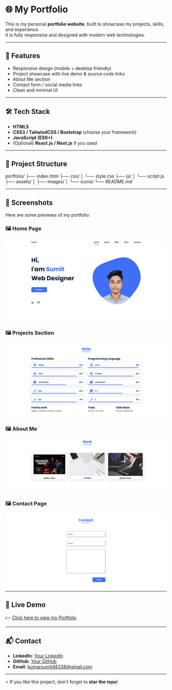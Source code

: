 # 🌐 My Portfolio

This is my personal **portfolio website**, built to showcase my projects, skills, and experience.  
It is fully responsive and designed with modern web technologies.

---

## 🚀 Features
- Responsive design (mobile + desktop friendly)
- Project showcase with live demo & source code links
- About Me section
- Contact form / social media links
- Clean and minimal UI

---

## 🛠️ Tech Stack
- **HTML5**
- **CSS3 / TailwindCSS / Bootstrap** (choose your framework)
- **JavaScript (ES6+)**
- (Optional) **React.js / Next.js** if you used

---

## 📂 Project Structure
portfolio/
├── index.html
├── css/
│ └── style.css
├── js/
│ └── script.js
├── assets/
│ ├── images/
│ └── icons/
└── README.md


---

## 📸 Screenshots

Here are some previews of my portfolio:

### 🖼️ Home Page  
![Home](assets/img/Screenshot1.png)

### 🖼️ Projects Section  
![Projects](assets/img/Screenshot2.png)

### 🖼️ About Me  
![About](assets/img/Screenshot3.png)

### 🖼️ Contact Page  
![Contact](assets/img/Screenshot4.png)

---

## 🔗 Live Demo
👉 [Click here to view my Portfolio](https://isuumitt.github.io/Sumit-portfolio/)  

---

## 📬 Contact
- **LinkedIn:** [Your LinkedIn](https://www.instagram.com/isuumitt/)
- **GitHub:** [Your GitHub](https://github.com/isuumitt)  
- **Email:** kumarsumit48338@gmail.com

---

⭐ If you like this project, don't forget to **star the repo**!
